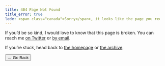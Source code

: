```yaml
---
title: 404 Page Not Found
title_error: true
lede: <span class="canada">Sorry</span>, it looks like the page you requested cannot be found.
---
```


<div class=" [ box  box--error ] ">
    <p>If you’d be so kind, I would love to know that this page is broken. You can reach me <a href="{{ author.urls.twitter }}">on Twitter</a> or <a href="mailto:{{ author.email }}">by email</a>.</p>
    <p>If you’re stuck, head back to <a href="/">the homepage</a> or <a href="/archive/">the archive</a>.</p>
</div>

<nav class=" [ navigator ] ">
    <button type="button" onclick="history.back(-1)" aria-label="Go back">← Go Back</button>
</nav>
